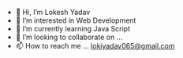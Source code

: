 - 👋 Hi, I’m Lokesh Yadav
- 👀 I’m interested in Web Development
- 🌱 I’m currently learning Java Script
- 💞️ I’m looking to collaborate on ...
- 📫 How to reach me ... lokiyadav065@gmail.com

<!---
Lokesh0s1/Lokesh0s1 is a ✨ special ✨ repository because its `README.md` (this file) appears on your GitHub profile.
You can click the Preview link to take a look at your changes.
--->
